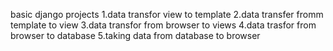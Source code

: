 basic django projects
1.data transfor view to template
2.data transfer fromm template to view
3.data transfor from browser to views
4.data trasfor from browser to database
5.taking data from database to browser
